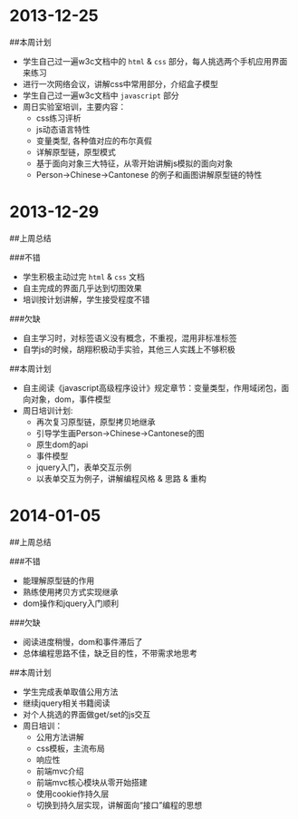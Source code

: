 2013-12-25
===
##本周计划

- 学生自己过一遍w3c文档中的 `html` & `css` 部分，每人挑选两个手机应用界面来练习
- 进行一次网络会议，讲解css中常用部分，介绍盒子模型
- 学生自己过一遍w3c文档中 `javascript` 部分
- 周日实验室培训，主要内容：
	- css练习评析 
	- js动态语言特性
	- 变量类型, 各种值对应的布尔真假
	- 详解原型链，原型模式
	- 基于面向对象三大特征，从零开始讲解js模拟的面向对象
	- Person->Chinese->Cantonese 的例子和画图讲解原型链的特性



2013-12-29
===
##上周总结

###不错
- 学生积极主动过完 `html` & `css` 文档
- 自主完成的界面几乎达到切图效果
- 培训按计划讲解，学生接受程度不错

###欠缺
- 自主学习时，对标签语义没有概念，不重视，混用非标准标签
- 自学js的时候，胡翔积极动手实验，其他三人实践上不够积极


##本周计划
- 自主阅读《javascript高级程序设计》规定章节：变量类型，作用域闭包，面向对象，dom，事件模型
- 周日培训计划:
	- 再次复习原型链，原型拷贝地继承
	- 引导学生画Person->Chinese->Cantonese的图
	- 原生dom的api
	- 事件模型
	- jquery入门，表单交互示例
	- 以表单交互为例子，讲解编程风格 & 思路 & 重构



2014-01-05
===
##上周总结

###不错
- 能理解原型链的作用
- 熟练使用拷贝方式实现继承
- dom操作和jquery入门顺利

###欠缺
- 阅读进度稍慢，dom和事件滞后了
- 总体编程思路不佳，缺乏目的性，不带需求地思考


##本周计划
- 学生完成表单取值公用方法
- 继续jquery相关书籍阅读
- 对个人挑选的界面做get/set的js交互
- 周日培训：
	- 公用方法讲解
	- css模板，主流布局
	- 响应性
	- 前端mvc介绍
	- 前端mvc核心模块从零开始搭建
	- 使用cookie作持久层
	- 切换到持久层实现，讲解面向“接口”编程的思想

